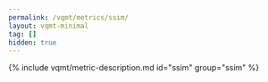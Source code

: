 ```yaml
---
permalink: /vqmt/metrics/ssim/
layout: vqmt-minimal
tag: []
hidden: true
---
```

{% include vqmt/metric-description.md id="ssim" group="ssim" %}